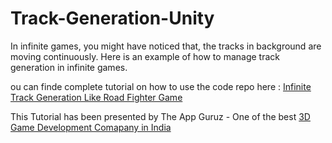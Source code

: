 Track-Generation-Unity
======================

In infinite games, you might have noticed that, the tracks in background are moving continuously. Here is an example of how to manage track generation in infinite games.

ou can finde complete tutorial on how to use the code repo here : <a href="www.theappguruz.com/sample-code/infinite-track-generation-like-road-fighter-game/">Infinite Track Generation Like Road Fighter Game</a>

This Tutorial has been presented by The App Guruz - One of the best <a href="http://www.theappguruz.com/3d-game-development/">3D Game Development Comapany in India</a>

